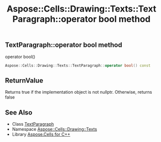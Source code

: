 ﻿---
title: Aspose::Cells::Drawing::Texts::TextParagraph::operator bool method
linktitle: operator bool
second_title: Aspose.Cells for C++ API Reference
description: 'Aspose::Cells::Drawing::Texts::TextParagraph::operator bool method. operator bool() in C++.'
type: docs
weight: 400
url: /cpp/aspose.cells.drawing.texts/textparagraph/operator_bool/
---
## TextParagraph::operator bool method


operator bool()

```cpp
Aspose::Cells::Drawing::Texts::TextParagraph::operator bool() const
```


## ReturnValue

Returns true if the implementation object is not nullptr. Otherwise, returns false

## See Also

* Class [TextParagraph](../)
* Namespace [Aspose::Cells::Drawing::Texts](../../)
* Library [Aspose.Cells for C++](../../../)
